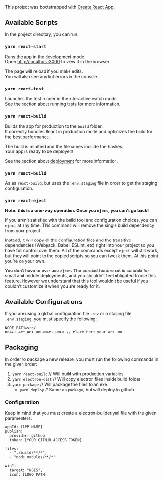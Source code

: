 This project was bootstrapped with [Create React App](https://github.com/facebook/create-react-app).

## Available Scripts

In the project directory, you can run:

### `yarn react-start`

Runs the app in the development mode.<br />
Open [http://localhost:3000](http://localhost:3000) to view it in the browser.

The page will reload if you make edits.<br />
You will also see any lint errors in the console.

### `yarn react-test`

Launches the test runner in the interactive watch mode.<br />
See the section about [running tests](https://facebook.github.io/create-react-app/docs/running-tests) for more information.

### `yarn react-build`

Builds the app for production to the `build` folder.<br />
It correctly bundles React in production mode and optimizes the build for the best performance.

The build is minified and the filenames include the hashes.<br />
Your app is ready to be deployed!

See the section about [deployment](https://facebook.github.io/create-react-app/docs/deployment) for more information.

### `yarn react-build`

As as `react-build`, but uses the `.env.staging` file in order to get the staging configuration.

### `yarn react-eject`

**Note: this is a one-way operation. Once you `eject`, you can’t go back!**

If you aren’t satisfied with the build tool and configuration choices, you can `eject` at any time. This command will remove the single build dependency from your project.

Instead, it will copy all the configuration files and the transitive dependencies (Webpack, Babel, ESLint, etc) right into your project so you have full control over them. All of the commands except `eject` will still work, but they will point to the copied scripts so you can tweak them. At this point you’re on your own.

You don’t have to ever use `eject`. The curated feature set is suitable for small and middle deployments, and you shouldn’t feel obligated to use this feature. However we understand that this tool wouldn’t be useful if you couldn’t customize it when you are ready for it.

## Available Configurations

If you are using a global configuration file `.env` or a staging file `.env.staging`, you must specify the following:

```
NODE_PATH=src/
REACT_APP_API_URL=<API_URL> // Place here your API URL
```

## Packaging

In order to package a new release, you must run the following commands in the given order:
1. `yarn react-build` // Will build with production variables
2. `yarn electron-dist` // Will copy electron files inside build folder
3. `yarn package` // Will package the files to an exe
   * `yarn deploy`  // Same as `package`, but will deploy to github

### Configuration

Keep in mind that you must create a electron-builder.yml file with the given paramenters:

```
appId: [APP NAME]
publish:
  provider: github
  token: [YOUR GITHUB ACCESS TOKEN]

files:
  - "./build/**/*",
  - "node_modules/**/*"

win":
  target: "NSIS",
  icon: [LOGO PATH]
```